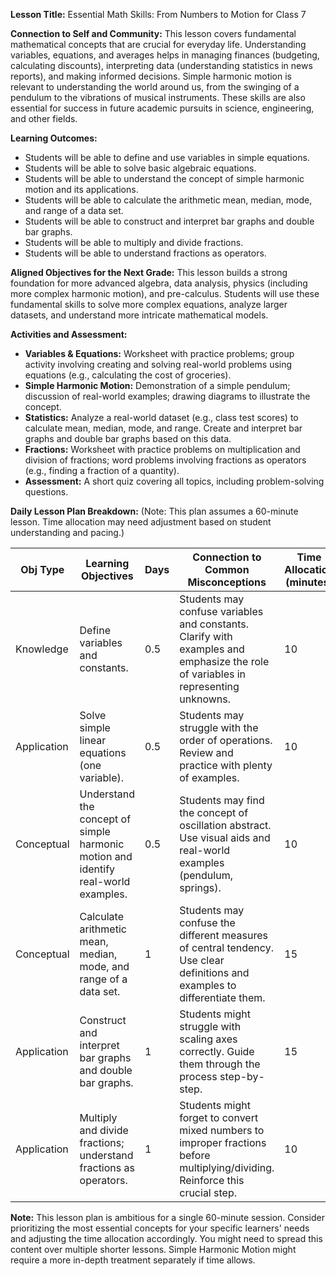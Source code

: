 **Lesson Title:**  Essential Math Skills: From Numbers to Motion for Class 7

**Connection to Self and Community:** This lesson covers fundamental mathematical concepts that are crucial for everyday life. Understanding variables, equations, and averages helps in managing finances (budgeting, calculating discounts), interpreting data (understanding statistics in news reports), and making informed decisions.  Simple harmonic motion is relevant to understanding the world around us, from the swinging of a pendulum to the vibrations of musical instruments.  These skills are also essential for success in future academic pursuits in science, engineering, and other fields.


**Learning Outcomes:**

* Students will be able to define and use variables in simple equations.
* Students will be able to solve basic algebraic equations.
* Students will be able to understand the concept of simple harmonic motion and its applications.
* Students will be able to calculate the arithmetic mean, median, mode, and range of a data set.
* Students will be able to construct and interpret bar graphs and double bar graphs.
* Students will be able to multiply and divide fractions.
* Students will be able to understand fractions as operators.


**Aligned Objectives for the Next Grade:** This lesson builds a strong foundation for more advanced algebra, data analysis, physics (including more complex harmonic motion), and pre-calculus.  Students will use these fundamental skills to solve more complex equations, analyze larger datasets, and understand more intricate mathematical models.


**Activities and Assessment:**

* **Variables & Equations:**  Worksheet with practice problems; group activity involving creating and solving real-world problems using equations (e.g., calculating the cost of groceries).
* **Simple Harmonic Motion:**  Demonstration of a simple pendulum; discussion of real-world examples; drawing diagrams to illustrate the concept.
* **Statistics:**  Analyze a real-world dataset (e.g., class test scores) to calculate mean, median, mode, and range.  Create and interpret bar graphs and double bar graphs based on this data.
* **Fractions:**  Worksheet with practice problems on multiplication and division of fractions; word problems involving fractions as operators (e.g., finding a fraction of a quantity).
* **Assessment:** A short quiz covering all topics, including problem-solving questions.


**Daily Lesson Plan Breakdown:** (Note:  This plan assumes a 60-minute lesson. Time allocation may need adjustment based on student understanding and pacing.)

| Obj Type | Learning Objectives                                                                    | Days | Connection to Common Misconceptions                                                                                     | Time Allocation (minutes) |
|----------|----------------------------------------------------------------------------------------|------|------------------------------------------------------------------------------------------------------------------------|-------------------------|
| Knowledge | Define variables and constants.                                                        | 0.5 | Students may confuse variables and constants.  Clarify with examples and emphasize the role of variables in representing unknowns. | 10                       |
| Application | Solve simple linear equations (one variable).                                               | 0.5 | Students may struggle with the order of operations.  Review and practice with plenty of examples.                        | 10                       |
| Conceptual | Understand the concept of simple harmonic motion and identify real-world examples.       | 0.5 | Students may find the concept of oscillation abstract. Use visual aids and real-world examples (pendulum, springs).         | 10                       |
| Conceptual | Calculate arithmetic mean, median, mode, and range of a data set.                         | 1   | Students may confuse the different measures of central tendency.  Use clear definitions and examples to differentiate them. | 15                       |
| Application | Construct and interpret bar graphs and double bar graphs.                                  | 1   | Students might struggle with scaling axes correctly. Guide them through the process step-by-step.                          | 15                       |
| Application | Multiply and divide fractions; understand fractions as operators.                       | 1   | Students might forget to convert mixed numbers to improper fractions before multiplying/dividing. Reinforce this crucial step. | 10                        |


**Note:** This lesson plan is ambitious for a single 60-minute session. Consider prioritizing the most essential concepts for your specific learners' needs and adjusting the time allocation accordingly. You might need to spread this content over multiple shorter lessons.  Simple Harmonic Motion might require a more in-depth treatment separately if time allows.
